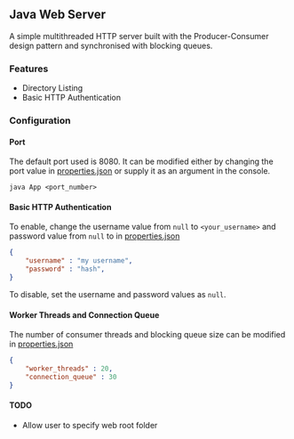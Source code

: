 ## Java Web Server

A simple multithreaded HTTP server built with the Producer-Consumer design pattern and synchronised with blocking queues.

### Features
- Directory Listing
- Basic HTTP Authentication

### Configuration

#### Port
The default port used is 8080. It can be modified either by changing the port value in [properties.json](src/main/resources/properties.json) or supply it as an argument in the console.
```console
java App <port_number>
```
#### Basic HTTP Authentication
To enable, change the username value from ```null``` to ```<your_username>``` and password value from ```null``` to in [properties.json](src/main/resources/properties.json)
```json
{
	"username" : "my username",
	"password" : "hash",
}
```
To disable, set the username and password values as ```null```.

#### Worker Threads and Connection Queue
The number of consumer threads and blocking queue size can be modified in [properties.json](src/main/resources/properties.json)
```json
{
	"worker_threads" : 20,
	"connection_queue" : 30
}
```
#### TODO
- Allow user to specify web root folder
